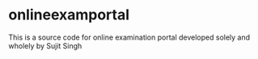 # onlineexamportal
This is a source code for online examination portal developed solely and wholely by Sujit Singh
